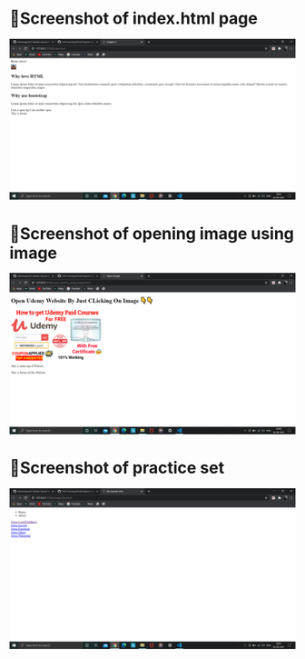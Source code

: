 # 🔸Screenshot of index.html page

<img src="https://github.com/kishanrajput23/Self-Learning/blob/main/Html/Chapter%203/index.png" alt="">

# 🔸Screenshot of opening image using image

<img src="https://github.com/kishanrajput23/Self-Learning/blob/main/Html/Chapter%203/open%20website%20using%20imgae.png" alt="">

# 🔸Screenshot of practice set

<img src="https://github.com/kishanrajput23/Self-Learning/blob/main/Html/Chapter%203/practice.png" alt="">
